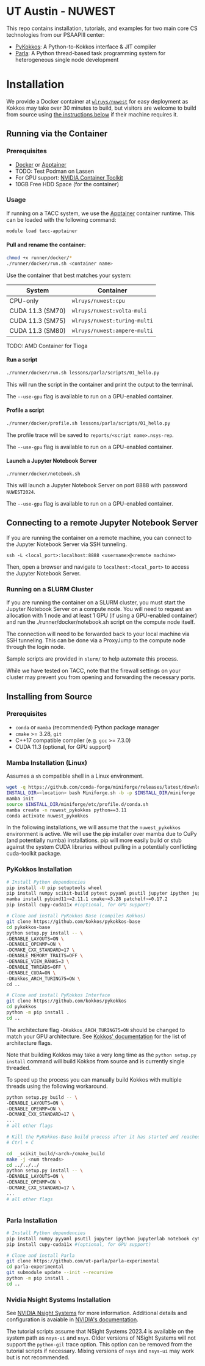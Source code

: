 # UT Austin - NUWEST 

This repo contains installation, tutorials, and examples for two main core CS technologies from our PSAAPIII center:
- [PyKokkos](https://github.com/kokkos/pykokkos): A Python-to-Kokkos interface & JIT compiler 
- [Parla](https://github.com/ut-parla/parla-experimental): A Python thread-based task programming system for heterogeneous single node development

# Installation

We provide a Docker container at [`wlruys/nuwest`](https://hub.docker.com/repository/docker/wlruys/nuwest/general) for easy deployment as Kokkos may take over 30 minutes to build, but visitors are welcome to build from source using [the instructions below](#from-source) if their machine requires it.

## Running via the Container

### Prerequisites
- [Docker](https://docs.docker.com/get-docker/) or [Apptainer](https://apptainer.org/docs/user/latest)
- TODO: Test Podman on Lassen
- For GPU support: [NVIDIA Container Toolkit](https://docs.nvidia.com/datacenter/cloud-native/container-toolkit/install-guide.html#docker)
- 10GB Free HDD Space (for the container)

### Usage

If running on a TACC system, we use the [Apptainer](https://apptainer.org/docs/user/latest) container runtime. This can be loaded with the following command:

```bash
module load tacc-apptainer
```

#### Pull and rename the container: 

```bash
chmod +x runner/docker/*
./runner/docker/run.sh <container name>
```
Use the container that best matches your system:


| System | Container |
| --- | --- |
| CPU-only | `wlruys/nuwest:cpu` |
| CUDA 11.3 (SM70) | `wlruys/nuwest:volta-muli` |
| CUDA 11.3 (SM75) | `wlruys/nuwest:turing-multi` |
| CUDA 11.3 (SM80) | `wlruys/nuwest:ampere-multi` |

TODO: AMD Container for Tioga

#### Run a script

```bash
./runner/docker/run.sh lessons/parla/scripts/01_hello.py
```
This will run the script in the container and print the output to the terminal.

The `--use-gpu` flag is available to run on a GPU-enabled container.


#### Profile a script

```bash
./runner/docker/profile.sh lessons/parla/scripts/01_hello.py
```
The profile trace will be saved to `reports/<script name>.nsys-rep`.

The `--use-gpu` flag is available to run on a GPU-enabled container.

#### Launch a Jupyter Notebook Server

```
./runner/docker/notebook.sh
```
This will launch a Jupyter Notebook Server on port 8888 with password `NUWEST2024`. 

The `--use-gpu` flag is available to run on a GPU-enabled container.

## Connecting to a remote Jupyter Notebook Server

If you are running the container on a remote machine, you can connect to the Jupyter Notebook Server via SSH tunneling.

```
ssh -L <local_port>:localhost:8888 <username>@<remote machine>
```

Then, open a browser and navigate to `localhost:<local_port>` to access the Jupyter Notebook Server.

### Running on a SLURM Cluster

If you are running the container on a SLURM cluster, you must start the Jupyter Notebook Server on a compute node. You will need to request an allocation with 1 node and at least 1 GPU (if using a GPU-enabled container) and run the ./runner/docker/notebook.sh script on the compute node itself.

The connection will need to be forwarded back to your local machine via SSH tunneling. 
This can be done via a ProxyJump to the compute node through the login node.

Sample scripts are provided in `slurm/` to help automate this process.

While we have tested on TACC, note that the firewall settings on your cluster may prevent you from opening and forwarding the necessary ports. 


## Installing from Source

### Prerequisites
- `conda` or `mamba` (recommended) Python package manager
- `cmake` >= 3.28, `git`
- C++17 compatible compiler (e.g. `gcc` >= 7.3.0)
- CUDA 11.3 (optional, for GPU support)

### Mamba Installation (Linux)

Assumes a `sh` compatible shell in a Linux environment.

```bash
wget -q https://github.com/conda-forge/miniforge/releases/latest/download/Miniforge3-Linux-x86_64.sh -O Miniforge.sh
INSTALL_DIR=<location> bash Miniforge.sh -b -p $INSTALL_DIR/miniforge
mamba init
source $INSTALL_DIR/miniforge/etc/profile.d/conda.sh
mamba create -n nuwest_pykokkos python==3.11
conda activate nuwest_pykokkos 
```

In the following installations, we will assume that the `nuwest_pykokkos` environment is active. 
We will use the pip installer over mamba due to CuPy (and potentially numba) installations. 
pip will more easily build or stub against the system CUDA libraries without pulling in a potentially conflicting cuda-toolkit package. 

### PyKokkos Installation

```bash
# Install Python dependencies
pip install -U pip setuptools wheel
pip install numpy scikit-build pytest pyyaml psutil jupyter ipython jupyterlab notebook
mamba install pybind11>=2.11.1 cmake>=3.28 patchelf>=0.17.2
pip install cupy-cuda11x #(optional, for GPU support)

# Clone and install PyKokkos Base (compiles Kokkos)
git clone https://github.com/kokkos/pykokkos-base
cd pykokkos-base
python setup.py install -- \
-DENABLE_LAYOUTS=ON \ 
-DENABLE_OPENMP=ON \
-DCMAKE_CXX_STANDARD=17 \
-DENABLE_MEMORY_TRAITS=OFF \
-DENABLE_VIEW_RANKS=3 \
-DENABLE_THREADS=OFF \
-DENABLE_CUDA=ON \
-DKokkos_ARCH_TURING75=ON \
cd ..

# Clone and install PyKokkos Interface
git clone https://github.com/kokkos/pykokkos
cd pykokkos 
python -m pip install .
cd ..
```

The architecture flag `-DKokkos_ARCH_TURING75=ON` should be changed to match your GPU architecture.
See [Kokkos' documentation](https://kokkos.github.io/kokkos-core-wiki/keywords.html#architecture-keywords) for the list of architecture flags.

Note that building Kokkos may take a very long time as the `python setup.py install` command will build Kokkos from source and is currently single threaded.

To speed up the process you can manually build Kokkos with multiple threads using the following workaround. 

```bash
python setup.py build -- \
-DENABLE_LAYOUTS=ON \
-DENABLE_OPENMP=ON \
-DCMAKE_CXX_STANDARD=17 \
...
# all other flags

# Kill the PyKokkos-Base build process after it has started and reached (1%)
# Ctrl + C

cd  _scikit_build/<arch>/cmake_build
make -j <num threads>
cd ../../../
python setup.py install -- \
-DENABLE_LAYOUTS=ON \
-DENABLE_OPENMP=ON \
-DCMAKE_CXX_STANDARD=17 \
...
# all other flags



```


### Parla Installation

```bash
# Install Python dependencies
pip install numpy pyyaml psutil jupyter ipython jupyterlab notebook cython pytest scikit-build-core
pip install cupy-cuda11x #(optional, for GPU support)

# Clone and install Parla
git clone https://github.com/ut-parla/parla-experimental
cd parla-experimental
git submodule update --init --recursive
python -m pip install .
cd ..
```

### Nvidia Nsight Systems Installation
See [NVIDIA Nsight Systems](https://developer.nvidia.com/nsight-systems) for more information.
Additional details and configuration is avaiable in [NVIDIA's documentation](https://docs.nvidia.com/nsight-systems/InstallationGuide/index.html#installing-nsight-systems).

The tutorial scripts assume that NSight Systems 2023.4 is available on the system path as `nsys-ui` and `nsys`. 
Older versions of NSight Systems will not support the `python-gil` trace option. 
This option can be removed from the tutorial scripts if necessary.
Mixing versions of `nsys` and `nsys-ui` may work but is not recommended.
